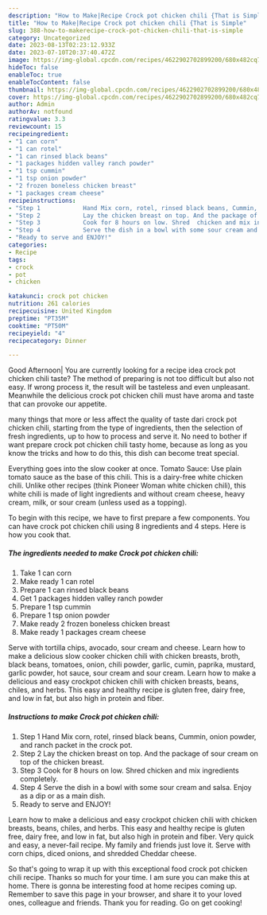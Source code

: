 ```yaml
---
description: "How to Make|Recipe Crock pot chicken chili {That is Simple"
title: "How to Make|Recipe Crock pot chicken chili {That is Simple"
slug: 388-how-to-makerecipe-crock-pot-chicken-chili-that-is-simple
category: Uncategorized
date: 2023-08-13T02:23:12.933Z
date: 2023-07-10T20:37:40.472Z
image: https://img-global.cpcdn.com/recipes/4622902702899200/680x482cq70/crock-pot-chicken-chili-recipe-main-photo.jpg
hideToc: false
enableToc: true
enableTocContent: false
thumbnail: https://img-global.cpcdn.com/recipes/4622902702899200/680x482cq70/crock-pot-chicken-chili-recipe-main-photo.jpg
cover: https://img-global.cpcdn.com/recipes/4622902702899200/680x482cq70/crock-pot-chicken-chili-recipe-main-photo.jpg
author: Admin
authorAv: notfound
ratingvalue: 3.3
reviewcount: 15
recipeingredient:
- "1 can corn"
- "1 can rotel"
- "1 can rinsed black beans"
- "1 packages hidden valley ranch powder"
- "1 tsp cummin"
- "1 tsp onion powder"
- "2 frozen boneless chicken breast"
- "1 packages cream cheese"
recipeinstructions:
- "Step 1            Hand Mix corn, rotel, rinsed black beans, Cummin, onion powder, and ranch packet in the crock pot."
- "Step 2            Lay the chicken breast on top. And the package of sour cream on top of the chicken breast."
- "Step 3            Cook for 8 hours on low. Shred  chicken and mix ingredients completely."
- "Step 4            Serve the dish in a bowl with some sour cream and salsa. Enjoy as a dip or as a main dish."
- "Ready to serve and ENJOY!"
categories:
- Recipe
tags:
- crock
- pot
- chicken

katakunci: crock pot chicken 
nutrition: 261 calories
recipecuisine: United Kingdom
preptime: "PT35M"
cooktime: "PT50M"
recipeyield: "4"
recipecategory: Dinner

---
```



Good Afternoon| You are currently looking for a recipe idea crock pot chicken chili taste? The method of preparing is not too difficult but also not easy. If wrong process it, the result will be tasteless and even unpleasant. Meanwhile the delicious crock pot chicken chili must have aroma and taste that can provoke our appetite.






many things that more or less affect the quality of taste dari crock pot chicken chili, starting from the type of ingredients, then the selection of fresh ingredients, up to how to process and serve it. No need to bother if want prepare crock pot chicken chili tasty home, because as long as you know the tricks and how to do this, this dish can become treat  special.


Everything goes into the slow cooker at once. Tomato Sauce: Use plain tomato sauce as the base of this chili. This is a dairy-free white chicken chili. Unlike other recipes (think Pioneer Woman white chicken chili), this white chili is made of light ingredients and without cream cheese, heavy cream, milk, or sour cream (unless used as a topping).


To begin with this recipe, we have to first prepare a few components. You can have crock pot chicken chili using 8 ingredients and 4 steps. Here is how you cook that.

<!--inarticleads1-->

##### The ingredients needed to make Crock pot chicken chili:

1. Take 1 can corn
1. Make ready 1 can rotel
1. Prepare 1 can rinsed black beans
1. Get 1 packages hidden valley ranch powder
1. Prepare 1 tsp cummin
1. Prepare 1 tsp onion powder
1. Make ready 2 frozen boneless chicken breast
1. Make ready 1 packages cream cheese


Serve with tortilla chips, avocado, sour cream and cheese. Learn how to make a delicious slow cooker chicken chili with chicken breasts, broth, black beans, tomatoes, onion, chili powder, garlic, cumin, paprika, mustard, garlic powder, hot sauce, sour cream and sour cream. Learn how to make a delicious and easy crockpot chicken chili with chicken breasts, beans, chiles, and herbs. This easy and healthy recipe is gluten free, dairy free, and low in fat, but also high in protein and fiber. 

<!--inarticleads2-->

##### Instructions to make Crock pot chicken chili:

1. Step 1            Hand Mix corn, rotel, rinsed black beans, Cummin, onion powder, and ranch packet in the crock pot.
1. Step 2            Lay the chicken breast on top. And the package of sour cream on top of the chicken breast.
1. Step 3            Cook for 8 hours on low. Shred  chicken and mix ingredients completely.
1. Step 4            Serve the dish in a bowl with some sour cream and salsa. Enjoy as a dip or as a main dish.
1. Ready to serve and ENJOY!

Learn how to make a delicious and easy crockpot chicken chili with chicken breasts, beans, chiles, and herbs. This easy and healthy recipe is gluten free, dairy free, and low in fat, but also high in protein and fiber. Very quick and easy, a never-fail recipe. My family and friends just love it. Serve with corn chips, diced onions, and shredded Cheddar cheese. 

So that's going to wrap it up with this exceptional food crock pot chicken chili recipe. Thanks so much for your time. I am sure you can make this at home. There is gonna be interesting food at home recipes coming up. Remember to save this page in your browser, and share it to your loved ones, colleague and friends. Thank you for reading. Go on get cooking!

